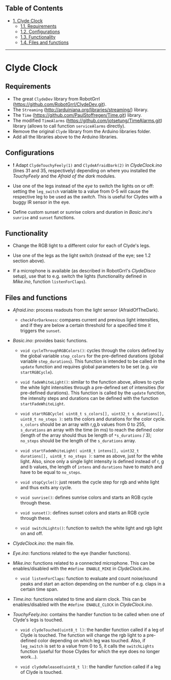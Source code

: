 <div id="table-of-contents">
<h2>Table of Contents</h2>
<div id="text-table-of-contents">
<ul>
<li><a href="#sec-1">1. Clyde Clock</a>
<ul>
<li><a href="#sec-1-1">1.1. Requirements</a></li>
<li><a href="#sec-1-2">1.2. Configurations</a></li>
<li><a href="#sec-1-3">1.3. Functionality</a></li>
<li><a href="#sec-1-4">1.4. Files and functions</a></li>
</ul>
</li>
</ul>
</div>
</div>



---

# Clyde Clock<a id="sec-1"></a>

## Requirements<a id="sec-1-1"></a>

-   The great `ClydeDev` library from RobotGrrl (<https://github.com/RobotGrrl/ClydeDev.git>).
-   The `Streaming` (<http://arduiniana.org/libraries/streaming/>) library.
-   The `Time` (<https://github.com/PaulStoffregen/Time.git>) library.
-   The modified `TimeAlarms` (<https://github.com/jotsetung/TimeAlarms.git>) library (allows to call function `serviceAlarms` directly).
-   Remove the original `Clyde` library from the Arduino libraries folder.
-   Add all the libraries above to the Arduino libraries.

## Configurations<a id="Configurations"></a><a id="sec-1-2"></a>

-   **!** Adapt `ClydeTouchyFeely(1)` and `ClydeAfraidDark(2)` in *ClydeClock.ino* (lines 31 and 35, respectively) depending on where you installed the *TouchyFeely* and the *Afraid of the dark* modules.

-   Use one of the legs instead of the *eye* to switch the lights on or off: setting the `leg_switch` variable to a value from 0-5 will cause the respective leg to be used as the *switch*. This is useful for Clydes with a buggy IR sensor in the eye.

-   Define custom sunset or sunrise colors and duration in *Basic.ino*'s `sunrise` and `sunset` functions.

## Functionality<a id="Functionality"></a><a id="sec-1-3"></a>

-   Change the RGB light to a different color for each of Clyde's legs.

-   Use one of the legs as the light switch (instead of the eye; see 1.2 section above).

-   If a microphone is available (as described in RobotGrrl's *ClydeDisco* setup), use that to e.g. switch the lights (functionality defined in *Mike.ino*, function `listenForClaps`).

## Files and functions<a id="sec-1-4"></a>

-   *Afraid.ino*: process readouts from the light sensor (AfraidOfTheDark).
    -   `checkForDarkness`: compares current and previous light intensities, and if they are below a certain threshold for a specified time it triggers the `sunset`.

-   *Basic.ino*: provides basic functions.
    -   `void cycleThroughRGBColors()`: cycles through the colors defined by the global variable `step_colors` for the pre-defined durations (global variable `step_durations`). This function is intended to be called in the `update` function and requires global parameters to be set (e.g. *via* `startRGBCycle`).
    
    -   `void fadeWhiteLight()`: similar to the function above, allows to cycle the white light intensities through a pre-defined set of intensities (for pre-defined durations). This function is called by the `update` function, the intensity steps and durations can be defined with the function `startFadeWhiteLight`.
    
    -   `void startRGBCycle( uint8_t s_colors[], uint32_t s_durations[], uint8_t no_steps )`: sets the colors and durations for the color cycle. `s_colors` should be an array with r,g,b values from 0 to 255, `s_durations` an array with the time (in ms) to reach the defined color (length of the array should thus be length of `*s_durations` / 3); `no_steps` should be the length of the `s_durations` array.
    
    -   `void startFadeWhiteLight( uint8_t intens[], uint32_t durations[], uint8_t no_steps )`: same as above, just for the white light. Also, since only a single light intensity is defined instead of r, g and b values, the length of `intens` and `durations` have to match and have to be equal to `no_steps`.
    
    -   `void stopCycle()`: just resets the cycle step for rgb and white light and thus exits any cycle.
    
    -   `void sunrise()`: defines sunrise colors and starts an RGB cycle through these.
    
    -   `void sunset()`: defines sunset colors and starts an RGB cycle through these.
    
    -   `void switchLights()`: function to switch the white light and rgb light on and off.

-   *ClydeClock.ino*: the main file.

-   *Eye.ino*: functions related to the eye (handler functions).

-   *Mike.ino*: functions related to a connected microphone. This can be enables/disabled with the `#define ENABLE_MIKE` in *ClydeClock.ino*.
    -   `void listenForClaps`: function to evaluate and count noise/sound peaks and start an action depending on the number of e.g. claps in a certain time span.

-   *Time.ino*: functions related to time and alarm clock. This can be enables/disabled with the `#define ENABLE_CLOCK` in *ClydeClock.ino*.

-   *TouchyFeely.ino*: contains the handler function to be called when one of Clyde's legs is touched.
    -   `void clydeTouched(uint8_t l)`: the handler function called if a leg of Clyde is touched. The function will change the rgb light to a pre-defined color depending on which leg was touched. Also, if `leg_switch` is set to a value from 0 to 5, it calls the `switchLights` function (useful for those Clydes for which the eye does no longer work&#x2026;).
    
    -   `void clydeReleased(uint8_t l)`: the handler function called if a leg of Clyde is touched.